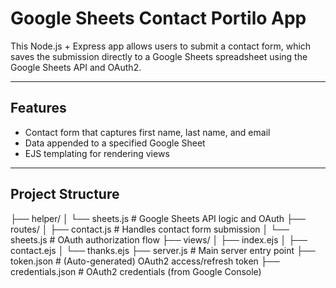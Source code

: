 # Google Sheets Contact Portilo App 

This Node.js + Express app allows users to submit a contact form, which saves the submission directly to a Google Sheets spreadsheet using the Google Sheets API and OAuth2.

---

## Features

- Contact form that captures first name, last name, and email
- Data appended to a specified Google Sheet
- EJS templating for rendering views

---

## Project Structure 
├── helper/ │ └── sheets.js # Google Sheets API logic and OAuth ├── routes/ │ ├── contact.js # Handles contact form submission │ └── sheets.js # OAuth authorization flow ├── views/ │ ├── index.ejs │ ├── contact.ejs │ └── thanks.ejs ├── server.js # Main server entry point ├── token.json # (Auto-generated) OAuth2 access/refresh token ├── credentials.json # OAuth2 credentials (from Google Console)